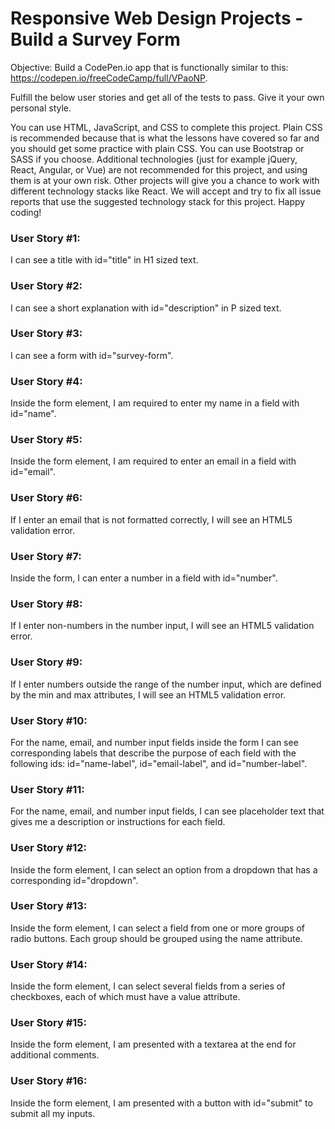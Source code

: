 # Responsive Web Design Projects - Build a Survey Form
Objective: Build a CodePen.io app that is functionally similar to this: https://codepen.io/freeCodeCamp/full/VPaoNP.

Fulfill the below user stories and get all of the tests to pass. Give it your own personal style.

You can use HTML, JavaScript, and CSS to complete this project. Plain CSS is recommended because that is what the lessons have covered so far and you should get some practice with plain CSS. You can use Bootstrap or SASS if you choose. Additional technologies (just for example jQuery, React, Angular, or Vue) are not recommended for this project, and using them is at your own risk. Other projects will give you a chance to work with different technology stacks like React. We will accept and try to fix all issue reports that use the suggested technology stack for this project. Happy coding!

### User Story #1: 
I can see a title with id="title" in H1 sized text.

### User Story #2: 
I can see a short explanation with id="description" in P sized text.

### User Story #3: 
I can see a form with id="survey-form".

### User Story #4: 
Inside the form element, I am required to enter my name in a field with id="name".

### User Story #5: 
Inside the form element, I am required to enter an email in a field with id="email".

### User Story #6: 
If I enter an email that is not formatted correctly, I will see an HTML5 validation error.

### User Story #7: 
Inside the form, I can enter a number in a field with id="number".

### User Story #8: 
If I enter non-numbers in the number input, I will see an HTML5 validation error.

### User Story #9: 
If I enter numbers outside the range of the number input, which are defined by the min and max attributes, I will see an HTML5 validation error.

### User Story #10: 
For the name, email, and number input fields inside the form I can see corresponding labels that describe the purpose of each field with the following ids: id="name-label", id="email-label", and id="number-label".

### User Story #11: 
For the name, email, and number input fields, I can see placeholder text that gives me a description or instructions for each field.

### User Story #12:
Inside the form element, I can select an option from a dropdown that has a corresponding id="dropdown".

### User Story #13: 
Inside the form element, I can select a field from one or more groups of radio buttons. Each group should be grouped using the name attribute.

### User Story #14: 
Inside the form element, I can select several fields from a series of checkboxes, each of which must have a value attribute.

### User Story #15: 
Inside the form element, I am presented with a textarea at the end for additional comments.

### User Story #16: 
Inside the form element, I am presented with a button with id="submit" to submit all my inputs.

